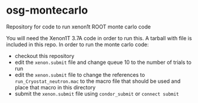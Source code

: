 # osg-montecarlo
Repository for code to run xenon1t ROOT monte carlo code

You will need the Xenon1T 3.7A code in order to run this. A tarball with file is included in this repo.
In order to run the monte carlo code:
* checkout this repository
* edit the `xenon.submit` file and change queue 10 to the number of trials to run
* edit the `xenon.submit` file to change the references to `run_Cryostat_neutron.mac` to the macro file that should be used and place that macro in this directory
* submit the `xenon.submit` file using `condor_submit` or `connect submit`
